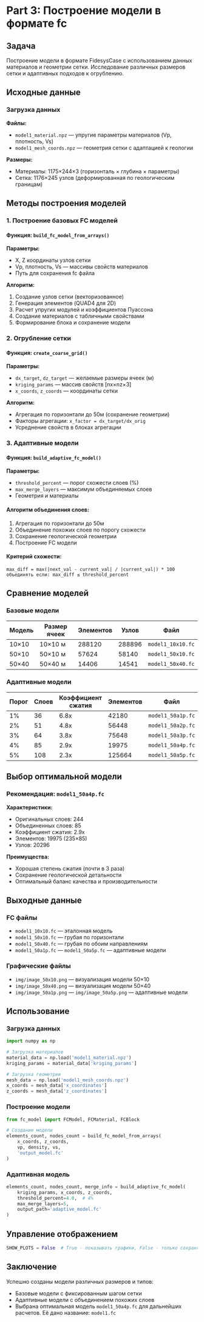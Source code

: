 # Part 3: Построение модели в формате fc

## Задача
Построение модели в формате FidesysCase с использованием данных материалов и геометрии сетки. Исследование различных размеров сетки и адаптивных подходов к огрублению.

## Исходные данные

### Загрузка данных
**Файлы:**
- `model1_material.npz` — упругие параметры материалов (Vp, плотность, Vs)
- `model1_mesh_coords.npz` — геометрия сетки с адаптацией к геологии

**Размеры:**
- Материалы: 1175×244×3 (горизонталь × глубина × параметры)
- Сетка: 1176×245 узлов (деформированная по геологическим границам)

## Методы построения моделей

### 1. Построение базовых FC моделей

#### Функция: `build_fc_model_from_arrays()`
**Параметры:**
- X, Z координаты узлов сетки
- Vp, плотность, Vs — массивы свойств материалов
- Путь для сохранения fc файла

**Алгоритм:**
1. Создание узлов сетки (векторизованное)
2. Генерация элементов (QUAD4 для 2D)
3. Расчет упругих модулей и коэффициентов Пуассона
4. Создание материалов с табличными свойствами
5. Формирование блока и сохранение модели

### 2. Огрубление сетки

#### Функция: `create_coarse_grid()`
**Параметры:**
- `dx_target`, `dz_target` — желаемые размеры ячеек (м)
- `kriging_params` — массив свойств [nx×nz×3]
- `x_coords`, `z_coords` — координаты сетки

**Алгоритм:**
- Агрегация по горизонтали до 50м (сохранение геометрии)
- Факторы агрегации: `x_factor = dx_target/dx_orig`
- Усреднение свойств в блоках агрегации

### 3. Адаптивные модели

#### Функция: `build_adaptive_fc_model()`
**Параметры:**
- `threshold_percent` — порог схожести слоев (%)
- `max_merge_layers` — максимум объединяемых слоев
- Геометрия и материалы

#### Алгоритм объединения слоев:
1. Агрегация по горизонтали до 50м
2. Объединение похожих слоев по порогу схожести
3. Сохранение геологической геометрии
4. Построение FC модели

#### Критерий схожести:
```
max_diff = max(|next_val - current_val| / |current_val|) * 100
объединять если: max_diff ≤ threshold_percent
```

## Сравнение моделей

### Базовые модели
| Модель | Размер ячеек | Элементов | Узлов | Файл |
|--------|--------------|-----------|-------|------|
| 10×10 | 10×10 м | 288120 | 288896 | `model1_10x10.fc` |
| 50×10 | 50×10 м | 57624 | 58140 | `model1_50x10.fc` |
| 50×40 | 50×40 м | 14406 | 14541 | `model1_50x40.fc` |

### Адаптивные модели
| Порог | Слоев | Коэффициент сжатия | Элементов | Файл |
|-------|-------|-------------------|-----------|------|
| 1% | 36 | 6.8x | 42180 | `model1_50a1p.fc` |
| 2% | 51 | 4.8x | 56448 | `model1_50a2p.fc` |
| 3% | 64 | 3.8x | 75648 | `model1_50a3p.fc` |
| 4% | 85 | 2.9x | 19975 | `model1_50a4p.fc` |
| 5% | 108 | 2.3x | 125664 | `model1_50a5p.fc` |

## Выбор оптимальной модели

### Рекомендация: `model1_50a4p.fc`
**Характеристики:**
- Оригинальных слоев: 244
- Объединенных слоев: 85
- Коэффициент сжатия: 2.9x
- Элементов: 19975 (235×85)
- Узлов: 20296

**Преимущества:**
- Хорошая степень сжатия (почти в 3 раза)
- Сохранение геологической детальности
- Оптимальный баланс качества и производительности

## Выходные данные

### FC файлы
- `model1_10x10.fc` — эталонная модель
- `model1_50x10.fc` — грубая по горизонтали
- `model1_50x40.fc` — грубая по обоим направлениям
- `model1_50a1p.fc` — `model1_50a5p.fc` — адаптивные модели

### Графические файлы
- `img/image_50x10.png` — визуализация модели 50×10
- `img/image_50x40.png` — визуализация модели 50×40
- `img/image_50a1p.png` — `img/image_50a5p.png` — адаптивные модели

## Использование

### Загрузка данных
```python
import numpy as np

# Загрузка материалов
material_data = np.load('model1_material.npz')
kriging_params = material_data['kriging_params']

# Загрузка геометрии
mesh_data = np.load('model1_mesh_coords.npz')
x_coords = mesh_data['x_coordinates']
z_coords = mesh_data['z_coordinates']
```

### Построение модели
```python
from fc_model import FCModel, FCMaterial, FCBlock

# Создание модели
elements_count, nodes_count = build_fc_model_from_arrays(
    x_coords, z_coords, 
    vp, density, vs, 
    'output_model.fc'
)
```

### Адаптивная модель
```python
elements_count, nodes_count, merge_info = build_adaptive_fc_model(
    kriging_params, x_coords, z_coords,
    threshold_percent=4.0,  # 4%
    max_merge_layers=5,
    output_path='adaptive_model.fc'
)
```

## Управление отображением
```python
SHOW_PLOTS = False  # True - показывать графики, False - только сохранять
```

## Заключение
Успешно созданы модели различных размеров и типов:
- Базовые модели с фиксированным шагом сетки
- Адаптивные модели с объединением похожих слоев
- Выбрана оптимальная модель `model1_50a4p.fc` для дальнейших расчетов. Её дано название: `model1.fc`
